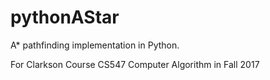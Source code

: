 # pythonAStar
A* pathfinding implementation in Python.

For Clarkson Course CS547 Computer Algorithm in Fall 2017
